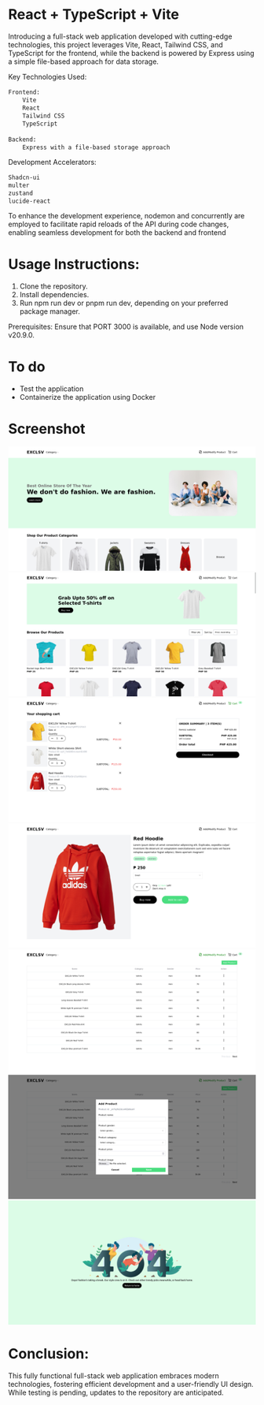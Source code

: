 # React + TypeScript + Vite
Introducing a full-stack web application developed with cutting-edge technologies, this project leverages Vite, React, Tailwind CSS, and TypeScript for the frontend, while the backend is powered by Express using a simple file-based approach for data storage.

Key Technologies Used:

    Frontend:
        Vite
        React
        Tailwind CSS
        TypeScript

    Backend:
        Express with a file-based storage approach

Development Accelerators:

    Shadcn-ui
    multer
    zustand
    lucide-react

To enhance the development experience, nodemon and concurrently are employed to facilitate rapid reloads of the API during code changes, enabling seamless development for both the backend and frontend

# Usage Instructions:
1. Clone the repository.
2. Install dependencies.
3. Run npm run dev or pnpm run dev, depending on your preferred package manager.

Prerequisites:
Ensure that PORT 3000 is available, and use Node version v20.9.0.

# To do
- Test the application
- Containerize the application using Docker

# Screenshot
![Home](screenshot/home.png)
![Shop](screenshot/shop.png)
![Cart](screenshot/cart.png)
![Product](screenshot/product.png)
![AddModify](screenshot/addmodify.png)
![Modal](screenshot/addproduct.png)
![404](screenshot/404.png)

# Conclusion:
This fully functional full-stack web application embraces modern technologies, fostering efficient development and a user-friendly UI design. While testing is pending, updates to the repository are anticipated.
